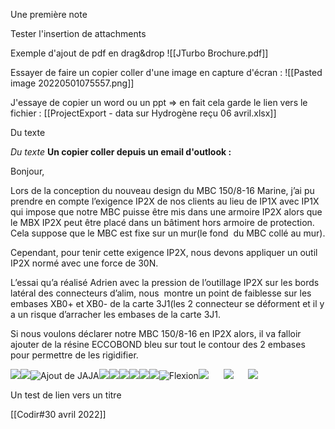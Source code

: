 Une première note

Tester l'insertion de attachments

Exemple d'ajout de pdf en drag&drop
![[JTurbo Brochure.pdf]]

Essayer de faire un copier coller d'une image en capture d'écran :
![[Pasted image 20220501075557.png]]

J'essaye de copier un word ou un ppt => en fait cela garde le lien vers le fichier :
[[ProjectExport - data sur Hydrogène reçu 06 avril.xlsx]]

Du texte

*Du texte* __Un copier coller depuis un email d'outlook :__


Bonjour,

Lors de la conception du nouveau design du MBC 150/8-16 Marine, j’ai pu prendre en compte l’exigence IP2X de nos clients au lieu de IP1X avec IP1X qui impose que notre MBC puisse être mis dans une armoire IP2X alors que le MBX IP2X peut être placé dans un bâtiment hors armoire de protection. Cela suppose que le MBC est fixe sur un mur(le fond  du MBC collé au mur).

Cependant, pour tenir cette exigence IP2X, nous devons appliquer un outil IP2X normé avec une force de 30N.

L’essai qu’a réalisé Adrien avec la pression de l’outillage IP2X sur les bords latéral des connecteurs d’alim, nous  montre un point de faiblesse sur les embases XB0+ et XB0- de la carte 3J1(les 2 connecteur se déforment et il y a un risque d’arracher les embases de la carte 3J1.

Si nous voulons déclarer notre MBC 150/8-16 en IP2X alors, il va falloir ajouter de la résine ECCOBOND bleu sur tout le contour des 2 embases pour permettre de les rigidifier.

![](file:///C:/Users/BOUCULAT/AppData/Local/Temp/msohtmlclip1/01/clip_image002.gif)![](file:///C:/Users/BOUCULAT/AppData/Local/Temp/msohtmlclip1/01/clip_image004.gif)![Ajout de JAJA](file:///C:/Users/BOUCULAT/AppData/Local/Temp/msohtmlclip1/01/clip_image006.gif)![](file:///C:/Users/BOUCULAT/AppData/Local/Temp/msohtmlclip1/01/clip_image008.gif)![](file:///C:/Users/BOUCULAT/AppData/Local/Temp/msohtmlclip1/01/clip_image010.gif)![](file:///C:/Users/BOUCULAT/AppData/Local/Temp/msohtmlclip1/01/clip_image012.gif)![](file:///C:/Users/BOUCULAT/AppData/Local/Temp/msohtmlclip1/01/clip_image012.gif)![](file:///C:/Users/BOUCULAT/AppData/Local/Temp/msohtmlclip1/01/clip_image012.gif)![](file:///C:/Users/BOUCULAT/AppData/Local/Temp/msohtmlclip1/01/clip_image012.gif)![Flexion](file:///C:/Users/BOUCULAT/AppData/Local/Temp/msohtmlclip1/01/clip_image014.gif)![](file:///C:/Users/BOUCULAT/AppData/Local/Temp/msohtmlclip1/01/clip_image016.gif)      ![](file:///C:/Users/BOUCULAT/AppData/Local/Temp/msohtmlclip1/01/clip_image018.jpg)      ![](file:///C:/Users/BOUCULAT/AppData/Local/Temp/msohtmlclip1/01/clip_image020.jpg)

Un test de lien vers un titre

[[Codir#30 avril 2022]]
